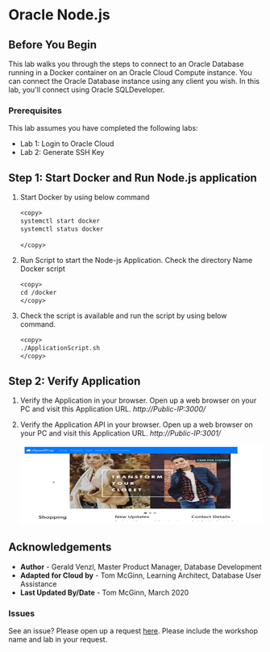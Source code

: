 # Oracle Node.js 

## Before You Begin

This lab walks you through the steps to connect to an Oracle Database running in a Docker container on an Oracle Cloud Compute instance. You can connect the Oracle Database instance using any client you wish. In this lab, you'll connect using Oracle SQLDeveloper.

### Prerequisites
This lab assumes you have completed the following labs:
- Lab 1:  Login to Oracle Cloud
- Lab 2:  Generate SSH Key

## Step 1: Start Docker and Run Node.js application

1. Start Docker by using below command 
   
    ````
    <copy>
    systemctl start docker
    systemctl status docker

    </copy>
    ````
    
2. Run Script to start the Node-js Application.     Check the directory Name Docker script 
        
    ````
    <copy>
	cd /docker
    </copy>
    ````

3. Check the script is available and run the script by using below command.
   
    ````
    <copy>
	./ApplicationScript.sh
    </copy>
    ````

## Step 2:  Verify Application 
1. Verify the Application in your browser.  Open up a web browser on your PC and visit this Application URL. *http://Public-IP:3000/*

2. Verify the Application API in your browser.  Open up a web browser on your PC and visit this Application URL. *http://Public-IP:3001/*

    ![](./images/env_setup_nodejs.PNG " ") 

## Acknowledgements
* **Author** - Gerald Venzl, Master Product Manager, Database Development
* **Adapted for Cloud by** -  Tom McGinn, Learning Architect, Database User Assistance
* **Last Updated By/Date** - Tom McGinn, March 2020

### Issues
See an issue?  Please open up a request [here](https://github.com/oracle/learning-library/issues).   Please include the workshop name and lab in your request. 